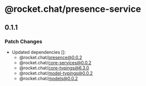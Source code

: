 # @rocket.chat/presence-service

## 0.1.1

### Patch Changes

- Updated dependencies []:
  - @rocket.chat/presence@0.0.2
  - @rocket.chat/core-services@0.0.2
  - @rocket.chat/core-typings@6.3.0
  - @rocket.chat/model-typings@0.0.2
  - @rocket.chat/models@0.0.2
